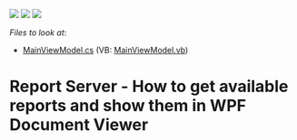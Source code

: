 <!-- default badges list -->
![](https://img.shields.io/endpoint?url=https://codecentral.devexpress.com/api/v1/VersionRange/128597079/2023.1)
[![](https://img.shields.io/badge/Open_in_DevExpress_Support_Center-FF7200?style=flat-square&logo=DevExpress&logoColor=white)](https://supportcenter.devexpress.com/ticket/details/T258870)
[![](https://img.shields.io/badge/📖_How_to_use_DevExpress_Examples-e9f6fc?style=flat-square)](https://docs.devexpress.com/GeneralInformation/403183)
<!-- default badges end -->
<!-- default file list -->
*Files to look at*:

* [MainViewModel.cs](./CS/T258870/ViewModel/MainViewModel.cs) (VB: [MainViewModel.vb](./VB/T258870/ViewModel/MainViewModel.vb))
<!-- default file list end -->
# Report Server - How to get available reports and show them in WPF Document Viewer

<br/>


